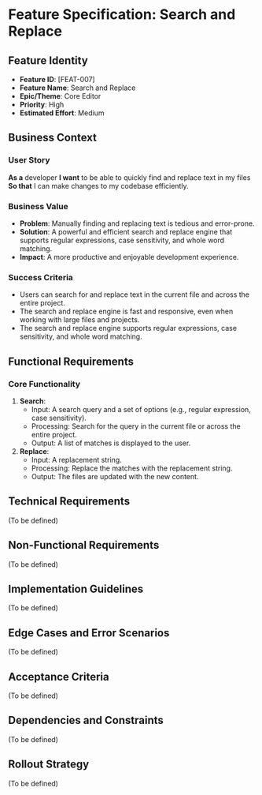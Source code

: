 # Feature Specification: Search and Replace

## Feature Identity
- **Feature ID**: [FEAT-007]
- **Feature Name**: Search and Replace
- **Epic/Theme**: Core Editor
- **Priority**: High
- **Estimated Effort**: Medium

## Business Context
### User Story
**As a** developer
**I want** to be able to quickly find and replace text in my files
**So that** I can make changes to my codebase efficiently.

### Business Value
- **Problem**: Manually finding and replacing text is tedious and error-prone.
- **Solution**: A powerful and efficient search and replace engine that supports regular expressions, case sensitivity, and whole word matching.
- **Impact**: A more productive and enjoyable development experience.

### Success Criteria
- Users can search for and replace text in the current file and across the entire project.
- The search and replace engine is fast and responsive, even when working with large files and projects.
- The search and replace engine supports regular expressions, case sensitivity, and whole word matching.

## Functional Requirements
### Core Functionality
1. **Search**:
   - Input: A search query and a set of options (e.g., regular expression, case sensitivity).
   - Processing: Search for the query in the current file or across the entire project.
   - Output: A list of matches is displayed to the user.
2. **Replace**:
   - Input: A replacement string.
   - Processing: Replace the matches with the replacement string.
   - Output: The files are updated with the new content.

## Technical Requirements
(To be defined)

## Non-Functional Requirements
(To be defined)

## Implementation Guidelines
(To be defined)

## Edge Cases and Error Scenarios
(To be defined)

## Acceptance Criteria
(To be defined)

## Dependencies and Constraints
(To be defined)

## Rollout Strategy
(To be defined)
